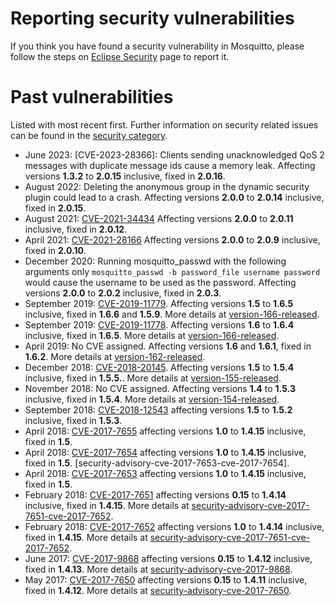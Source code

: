 <!--
.. title: Security
.. slug: security
.. date: 2021-04-03 11:55:50 UTC+1
.. tags:
.. category:
.. link:
.. description:
.. type: text
-->

# Reporting security vulnerabilities

If you think you have found a security vulnerability in Mosquitto, please
follow the steps on [Eclipse Security] page to report it.

# Past vulnerabilities

Listed with most recent first. Further information on security related issues
can be found in the [security category].

* June 2023: [CVE-2023-28366]: Clients sending unacknowledged QoS 2 messages
  with duplicate message ids cause a memory leak. Affecting versions **1.3.2**
  to **2.0.15** inclusive, fixed in **2.0.16**.
* August 2022: Deleting the anonymous group in the dynamic security plugin
  could lead to a crash. Affecting versions **2.0.0** to **2.0.14** inclusive,
  fixed in **2.0.15**.
* August 2021: [CVE-2021-34434] Affecting versions **2.0.0** to **2.0.11**
  inclusive, fixed in **2.0.12**.
* April 2021: [CVE-2021-28166] Affecting versions **2.0.0** to **2.0.9**
  inclusive, fixed in **2.0.10**.
* December 2020: Running mosquitto_passwd with the following arguments only
  `mosquitto_passwd -b password_file username password` would cause the
  username to be used as the password. Affecting versions **2.0.0** to
  **2.0.2** inclusive, fixed in **2.0.3**.
* September 2019: [CVE-2019-11779]. Affecting versions **1.5** to **1.6.5**
  inclusive, fixed in **1.6.6** and **1.5.9**. More details at [version-166-released].
* September 2019: [CVE-2019-11778]. Affecting versions **1.6** to **1.6.4**
  inclusive, fixed in **1.6.5**. More details at [version-166-released].
* April 2019: No CVE assigned. Affecting versions **1.6** and **1.6.1**,
  fixed in **1.6.2**. More details at [version-162-released].
* December 2018: [CVE-2018-20145]. Affecting versions **1.5** to **1.5.4**
  inclusive, fixed in **1.5.5.**. More details at [version-155-released].
* November 2018: No CVE assigned. Affecting versions **1.4** to **1.5.3**
  inclusive, fixed in **1.5.4**. More details at [version-154-released].
* September 2018: [CVE-2018-12543] affecting versions **1.5** to **1.5.2**
  inclusive, fixed in **1.5.3**.
* April 2018: [CVE-2017-7655] affecting versions **1.0** to **1.4.15**
  inclusive, fixed in **1.5**.
* April 2018: [CVE-2017-7654] affecting versions **1.0** to **1.4.15**
  inclusive, fixed in **1.5**.
  [security-advisory-cve-2017-7653-cve-2017-7654].
* April 2018: [CVE-2017-7653] affecting versions **1.0** to **1.4.15**
  inclusive, fixed in **1.5**.
* February 2018: [CVE-2017-7651] affecting versions **0.15** to **1.4.14**
  inclusive, fixed in **1.4.15**. More details at
  [security-advisory-cve-2017-7651-cve-2017-7652].
* February 2018: [CVE-2017-7652] affecting versions **1.0** to **1.4.14**
  inclusive, fixed in **1.4.15**. More details at
  [security-advisory-cve-2017-7651-cve-2017-7652].
* June 2017: [CVE-2017-9868] affecting versions **0.15** to **1.4.12**
  inclusive, fixed in **1.4.13**. More details at
  [security-advisory-cve-2017-9868].
* May 2017: [CVE-2017-7650] affecting versions **0.15** to **1.4.11**
  inclusive, fixed in **1.4.12**. More details at
  [security-advisory-cve-2017-7650].

[version-166-released]: /blog/2019/09/version-1-6-6-released/
[version-162-released]: /blog/2019/04/version-1-6-2-released/
[version-155-released]: /blog/2018/11/version-155-released/
[version-154-released]: /blog/2018/11/version-154-released/
[security-advisory-cve-2018-12543]: /blog/2018/09/security-advisory-cve-2018-12543/
[security-advisory-cve-2017-7651-cve-2017-7652]: /blog/2018/02/security-advisory-cve-2017-7651-cve-2017-7652/
[security-advisory-cve-2017-7650]: /blog/2017/05/security-advisory-cve-2017-7650/
[security-advisory-cve-2017-9868]: /blog/2017/06/security-advisory-cve-2017-9868/

[Eclipse Security]: https://www.eclipse.org/security/
[security category]: /blog/categories/security/

[CVE-2021-34434]: https://cve.mitre.org/cgi-bin/cvename.cgi?name=CVE-2021-34434
[CVE-2021-28166]: https://cve.mitre.org/cgi-bin/cvename.cgi?name=CVE-2021-28166
[CVE-2019-11779]: https://nvd.nist.gov/vuln/detail/CVE-2019-11779
[CVE-2019-11778]: https://nvd.nist.gov/vuln/detail/CVE-2019-11778
[CVE-2018-20145]: https://nvd.nist.gov/vuln/detail/CVE-2018-20145
[CVE-2018-12543]: https://cve.mitre.org/cgi-bin/cvename.cgi?name=CVE-2018-12543
[CVE-2017-9868]: https://cve.mitre.org/cgi-bin/cvename.cgi?name=CVE-2017-9868
[CVE-2017-7655]: https://cve.mitre.org/cgi-bin/cvename.cgi?name=CVE-2017-7655
[CVE-2017-7654]: https://cve.mitre.org/cgi-bin/cvename.cgi?name=CVE-2017-7654
[CVE-2017-7653]: https://cve.mitre.org/cgi-bin/cvename.cgi?name=CVE-2017-7653
[CVE-2017-7652]: https://cve.mitre.org/cgi-bin/cvename.cgi?name=CVE-2017-7652
[CVE-2017-7651]: https://cve.mitre.org/cgi-bin/cvename.cgi?name=CVE-2017-7651
[CVE-2017-7650]: https://cve.mitre.org/cgi-bin/cvename.cgi?name=CVE-2017-7650
